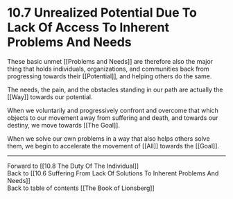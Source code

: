 # 10.7 Unrealized Potential Due To Lack Of Access To Inherent Problems And Needs

These basic unmet [[Problems and Needs]] are therefore also the major thing that holds individuals, organizations, and communities back from progressing towards their [[Potential]], and helping others do the same.

The needs, the pain, and the obstacles standing in our path are actually the [[Way]] towards our potential.

When we voluntarily and progressively confront and overcome that which objects to our movement away from suffering and death, and towards our destiny, we move towards [[The Goal]].  

When we solve our own problems in a way that also helps others solve them, we begin to accelerate the movement of [[All]] towards the [[Goal]]. 

___

Forward to [[10.8 The Duty Of The Individual]]                 
Back to [[10.6 Suffering From Lack Of Solutions To Inherent Problems And Needs]]                      
Back to table of contents [[The Book of Lionsberg]]  

